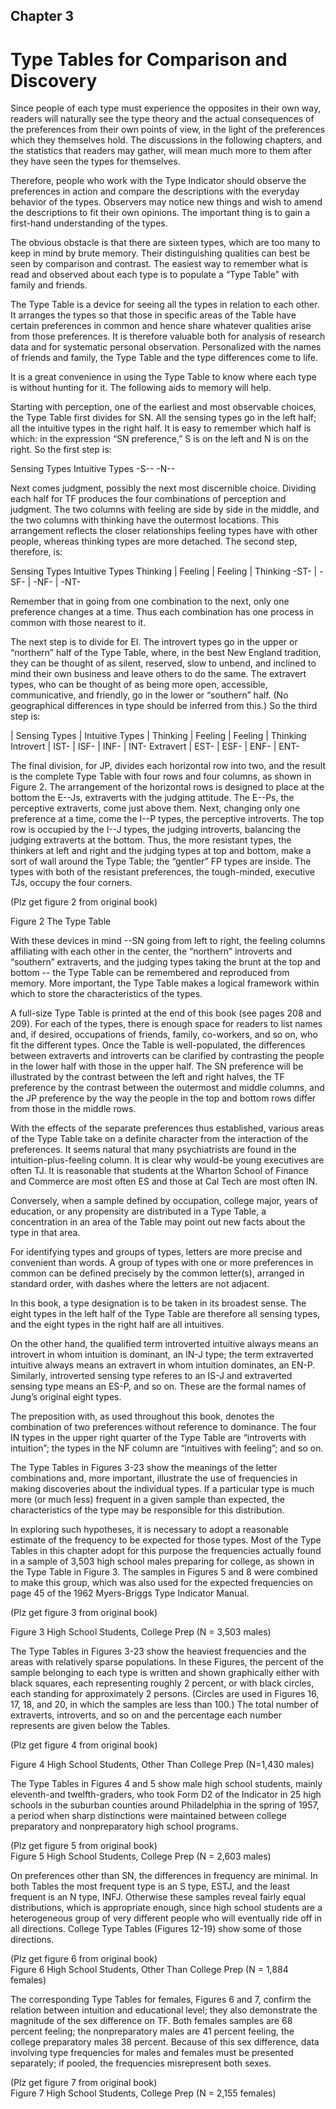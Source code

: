 ## Chapter 3 
# Type Tables for Comparison and Discovery

Since people of each type must experience the opposites in their own way, readers will naturally see the type theory and the actual consequences of the preferences from their own points of view, in the light of the preferences which they themselves hold. The discussions in the following chapters, and the statistics that readers may gather, will mean much more to them after they have seen the types for themselves.  

Therefore, people who work with the Type Indicator should observe the preferences in action and compare the descriptions with the everyday behavior of the types. Observers may notice new things and wish to amend the descriptions to fit their own opinions. The important thing is to gain a first-hand understanding of the types.  

The obvious obstacle is that there are sixteen types, which are too many to keep in mind by brute memory. Their distinguishing qualities can best be seen by comparison and contrast. The easiest way to remember what is read and observed about each type is to populate a “Type Table” with family and friends.  

The Type Table is a device for seeing all the types in relation to each other. It arranges the types so that those in specific areas of the Table have certain preferences in common and hence share whatever qualities arise from those preferences. It is therefore valuable both for analysis of research data and for systematic personal observation. Personalized with the names of friends and family, the Type Table and the type differences come to life.  

It is a great convenience in using the Type Table to know where each type is without hunting for it. The following aids to memory will help.  

Starting with perception, one of the earliest and most observable choices, the Type Table first divides for SN. All the sensing types go in the left half; all the intuitive types in the right half. It is easy to remember which half is which: in the expression “SN preference,” S is on the left and N is on the right. So the first step is:  

Sensing Types    Intuitive Types
 -S--     -N--

Next comes judgment, possibly the next most discernible choice. Dividing each half for TF produces the four combinations of perception and judgment. The two columns with feeling are side by side in the middle, and the two columns with thinking have the outermost locations. This arrangement reflects the closer relationships feeling types have with other people, whereas thinking types are more detached. The second step, therefore, is:  


Sensing Types    Intuitive Types
Thinking   |   Feeling   |   Feeling   |   Thinking
-ST-   |   -SF-   | -NF-  | -NT-    

Remember that in going from one combination to the next, only one preference changes at a time. Thus each combination has one process in common with those nearest to it.  

The next step is to divide for EI. The introvert types go in the upper or “northern” half of the Type Table, where, in the best New England tradition, they can be thought of as silent, reserved, slow to unbend, and inclined to mind their own business and leave others to do the same. The extravert types, who can be thought of as being more open, accessible, communicative, and friendly, go in the lower or “southern” half. (No geographical differences in type should be inferred from this.) So the third step is:  

  | Sensing Types |  Intuitive Types 
  | Thinking | Feeling | Feeling | Thinking 
Introvert | IST- | ISF- | INF- | INT-
Extravert | EST- | ESF- | ENF- | ENT- 

The final division, for JP, divides each horizontal row into two, and the result is the complete Type Table with four rows and four columns, as shown in Figure 2. The arrangement of the horizontal rows is designed to place at the bottom the E--Js, extraverts with the judging attitude. The E--Ps, the perceptive extraverts, come just above them. Next, changing only one preference at a time, come the I--P types, the perceptive introverts. The top row is occupied by the I--J types, the judging introverts, balancing the judging extraverts at the bottom. Thus, the more resistant types, the thinkers at left and right and the judging types at top and bottom, make a sort of wall around the Type Table; the “gentler” FP types are inside. The types with both of the resistant preferences, the tough-minded, executive TJs, occupy the four corners.  

(Plz get figure 2 from original book)  

Figure 2 The Type Table   
  
  
With these devices in mind --SN going from left to right, the feeling columns affiliating with each other in the center, the “northern” introverts and “southern” extraverts, and the judging types taking the brunt at the top and bottom -- the Type Table can be remembered and reproduced from memory. More important, the Type Table makes a logical framework within which to store the characteristics of the types.  

A full-size Type Table is printed at the end of this book (see pages 208 and 209). For each of the types, there is enough space for readers to list names and, if desired, occupations of friends, family, co-workers, and so on, who fit the different types. Once the Table is well-populated, the differences between extraverts and introverts can be clarified by contrasting the people in the lower half with those in the upper half. The SN preference will be illustrated by the contrast between the left and right halves, the TF preference by the contrast between the outermost and middle columns, and the JP preference by the way the people in the top and bottom rows differ from those in the middle rows.  

With the effects of the separate preferences thus established, various areas of the Type Table take on a definite character from the interaction of the preferences. It seems natural that many psychiatrists are found in the intuition-plus-feeling column. It is clear why would-be young executives are often TJ. It is reasonable that students at the Wharton School of Finance and Commerce are most often ES and those at Cal Tech are most often IN.  

Conversely, when a sample defined by occupation, college major, years of education, or any propensity are distributed in a Type Table, a concentration in an area of the Table may point out new facts about the type in that area.  

For identifying types and groups of types, letters are more precise and convenient than words. A group of types with one or more preferences in common can be defined precisely by the common letter(s), arranged in standard order, with dashes where the letters are not adjacent.  

In this book, a type designation is to be taken in its broadest sense. The eight types in the left half of the Type Table are therefore all sensing types, and the eight types in the right half are all intuitives.    

On the other hand, the qualified term introverted intuitive always means an introvert in whom intuition is dominant, an IN-J type; the term extraverted intuitive always means an extravert in whom intuition dominates, an EN-P. Similarly, introverted sensing type referes to an IS-J and extraverted sensing type means an ES-P, and so on. These are the formal names of Jung’s original eight types.  

The preposition with, as used throughout this book, denotes the combination of two preferences without reference to dominance. The four IN types in the upper right quarter of the Type Table are “introverts with intuition”; the types in the NF column are “intuitives with feeling”; and so on.  

The Type Tables in Figures 3-23 show the meanings of the letter combinations and, more important, illustrate the use of frequencies in making discoveries about the individual types. If a particular type is much more (or much less) frequent in a given sample than expected, the characteristics of the type may be responsible for this distribution.  

In exploring such hypotheses, it is necessary to adopt a reasonable estimate of the frequency to be expected for those types. Most of the Type Tables in this chapter adopt for this purpose the frequencies actually found in a sample of 3,503 high school males preparing for college, as shown in the Type Table in Figure 3. The samples in Figures 5 and 8 were combined to make this group, which was also used for the expected frequencies on page 45 of the 1962 Myers-Briggs Type Indicator Manual.  
  
(Plz get figure 3 from original book)    
  
Figure 3 High School Students, College Prep (N = 3,503 males)   
  
The Type Tables in Figures 3-23 show the heaviest frequencies and the areas with relatively sparse populations. In these Figures, the percent of the sample belonging to each type is written and shown graphically either with black squares, each representing roughly 2 percent, or with black circles, each standing for approximately 2 persons.  (Circles are used in Figures 16, 17, 18, and 20, in which the samples are less than 100.) The total number of extraverts, introverts, and so on and the percentage each number represents are given below the Tables.  

(Plz get figure 4 from original book)    
  
Figure 4 High School Students, Other Than College Prep (N=1,430 males)  

The Type Tables in Figures 4 and 5 show male high school students, mainly eleventh-and twelfth-graders, who took Form D2 of the Indicator in 25 high schools in the suburban counties around Philadelphia in the spring of 1957, a period when sharp distinctions were maintained between college preparatory and nonpreparatory high school programs.    

(Plz get figure 5 from original book)    
Figure 5 High School Students, College Prep (N = 2,603 males)   
  
On preferences other than SN, the differences in frequency are minimal. In both Tables the most frequent type is an S type, ESTJ, and the least frequent is an N type, INFJ. Otherwise these samples reveal fairly equal distributions, which is appropriate enough, since high school students are a heterogeneous group of very different people who will eventually ride off in all directions. College Type Tables (Figures 12-19) show some of those directions.   
  
(Plz get figure 6 from original book)    
Figure 6 High School Students, Other Than College Prep (N = 1,884 females)    
  
The corresponding Type Tables for females, Figures 6 and 7, confirm the relation between intuition and educational level; they also demonstrate the magnitude of the sex difference on TF. Both females samples are 68 percent feeling; the nonpreparatory males are 41 percent feeling, the college preparatory males 38 percent. Because of this sex difference, data involving type frequencies for males and females must be presented separately; if pooled, the frequencies misrepresent both sexes.  
  
(Plz get figure 7 from original book)     
Figure 7 High School Students, College Prep (N = 2,155 females)    
